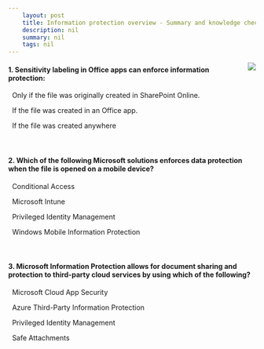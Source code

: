 ```yaml
---
    layout: post
    title: Information protection overview - Summary and knowledge check
    description: nil
    summary: nil
    tags: nil
---
```



 <a target="_blank" href="https://docs.microsoft.com/en-us/learn/modules/m365-security-info-overview/summary-knowledge-check/"><i class="fas fa-external-link-alt"></i> </a>
 <img align="right" src="https://docs.microsoft.com/en-us/learn/achievements/info-protection-overview.svg">
####  1. Sensitivity labeling in Office apps can enforce information protection:


<i class='far fa-square'></i> &nbsp;&nbsp;Only if the file was originally created in SharePoint Online.

<i class='fas fa-check-square' style='color: Dodgerblue;'></i> &nbsp;&nbsp;If the file was created in an Office app.

<i class='far fa-square'></i> &nbsp;&nbsp;If the file was created anywhere
<br />
<br />
<br />

####  2. Which of the following Microsoft solutions enforces data protection when the file is opened on a mobile device?


<i class='far fa-square'></i> &nbsp;&nbsp;Conditional Access

<i class='fas fa-check-square' style='color: Dodgerblue;'></i> &nbsp;&nbsp;Microsoft Intune

<i class='far fa-square'></i> &nbsp;&nbsp;Privileged Identity Management

<i class='far fa-square'></i> &nbsp;&nbsp;Windows Mobile Information Protection
<br />
<br />
<br />

####  3. Microsoft Information Protection allows for document sharing and protection to third-party cloud services by using which of the following?


<i class='fas fa-check-square' style='color: Dodgerblue;'></i> &nbsp;&nbsp;Microsoft Cloud App Security

<i class='far fa-square'></i> &nbsp;&nbsp;Azure Third-Party Information Protection

<i class='far fa-square'></i> &nbsp;&nbsp;Privileged Identity Management

<i class='far fa-square'></i> &nbsp;&nbsp;Safe Attachments
<br />
<br />
<br />
